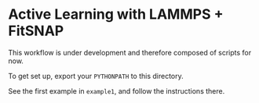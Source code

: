 # Active Learning with LAMMPS + FitSNAP

This workflow is under development and therefore composed of scripts for now.

To get set up, export your `PYTHONPATH` to this directory.

See the first example in `example1`, and follow the instructions there.
